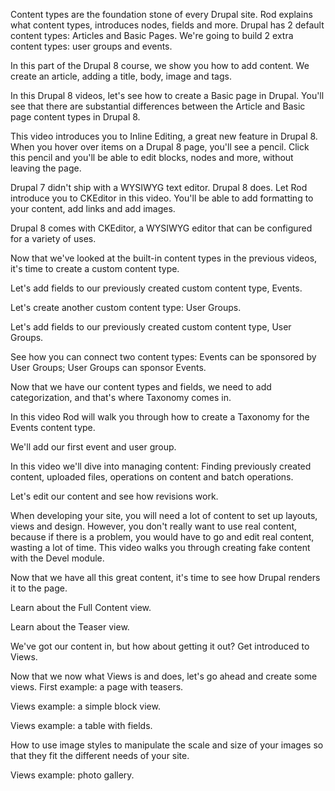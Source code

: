 <!--
{
"name" : "content-b",
"version" : "0.1",
"title" : "Dealing with content - Part II.",
"description" : "Drupal 8 Beginner, Part 5: Content.",
"homepage" : "https://www.youtube.com/playlist?list=PLtaXuX0nEZk9MKY_ClWcPkGtOEGyLTyCO",
"freshnessDate" : 2015-11-27,
"license" : "Standard YouTube License"
}
-->

<!-- @section, "title" : "Lesson 16: Introduction to Content Types" -->

Content types are the foundation stone of every Drupal site. Rod explains what content types, introduces nodes, fields and more. Drupal has 2 default content types: Articles and Basic Pages. We're going to build 2 extra content types: user groups and events.

<!-- @asset, "contentType": "outlearn/video", "provider": "youtube", "url": "https://www.youtube.com/embed/qMuUVHQwQbk" -->

<!-- @section, "title" : "Lesson 17: Creating an Article" -->

In this part of the Drupal 8 course, we show you how to add content. We create an article, adding a title, body, image and tags. 

<!-- @asset, "contentType": "outlearn/video", "provider": "youtube", "url": "https://www.youtube.com/embed/G9fDF47SkuM" -->

<!-- @section, "title" : "Lesson 18: Creating a Basic Page" -->

In this Drupal 8 videos, let's see how to create a Basic page in Drupal. You'll see that there are substantial differences between the Article and Basic page content types in Drupal 8.

<!-- @asset, "contentType": "outlearn/video", "provider": "youtube", "url": "https://www.youtube.com/embed/zfku5Kh-hN8" -->

<!-- @section, "title" : "Lesson 19: Inline Editing" -->

This video introduces you to Inline Editing, a great new feature in Drupal 8. When you hover over items on a Drupal 8 page, you'll see a pencil. Click this pencil and you'll be able to edit blocks, nodes and more, without leaving the page.

<!-- @asset, "contentType": "outlearn/video", "provider": "youtube", "url": "https://www.youtube.com/embed/N0v9_IQJjzE" -->

<!-- @task, "text" : "Update your already existing Article using the inline editing fetaure." -->

<!-- @section, "title" : "Lesson 20: Using CKEditor" -->

Drupal 7 didn't ship with a WYSIWYG text editor. Drupal 8 does. Let Rod introduce you to CKEditor in this video. You'll be able to add formatting to your content, add links and add images.

<!-- @asset, "contentType": "outlearn/video", "provider": "youtube", "url": "https://www.youtube.com/embed/OyBCzOqPhuc" -->

<!-- @section, "title" : "Lesson 21: Configuring CKEditor" -->

Drupal 8 comes with CKEditor, a WYSIWYG editor that can be configured for a variety of uses. 

<!-- @asset, "contentType": "outlearn/video", "provider": "youtube", "url": "https://www.youtube.com/embed/a5-7rSc1EqI" -->

<!-- @section, "title" : "Lesson 22: Creating a New Content Type" -->

Now that we've looked at the built-in content types in the previous videos, it's time to create a custom content type. 

<!-- @asset, "contentType": "outlearn/video", "provider": "youtube", "url": "https://www.youtube.com/embed/Nfu6nckjuno" -->

<!-- @section, "title" : "Lesson 23: Adding Fields to the Events Content Type" -->

Let's add fields to our previously created custom content type, Events. 

<!-- @asset, "contentType": "outlearn/video", "provider": "youtube", "url": "https://www.youtube.com/embed/Is8c6-A05r0" -->

<!-- @section, "title" : "Lesson 24: Creating the User Group Content Type" -->

Let's create another custom content type: User Groups. 

<!-- @asset, "contentType": "outlearn/video", "provider": "youtube", "url": "https://www.youtube.com/embed/OZZCpsxBVts" -->

<!-- @section, "title" : "Lesson 25: Adding User Group Fields" -->

Let's add fields to our previously created custom content type, User Groups.

<!-- @asset, "contentType": "outlearn/video", "provider": "youtube", "url": "https://www.youtube.com/embed/CLyLUewde3w" -->

<!-- @section, "title" : "Lesson 26: Connecting Content Types with Entity Reference" -->

See how you can connect two content types: Events can be sponsored by User Groups; User Groups can sponsor Events. 

<!-- @asset, "contentType": "outlearn/video", "provider": "youtube", "url": "https://www.youtube.com/embed/RUx0ZlSGwiM" -->

<!-- @section, "title" : "Lesson 27: Introduction to Taxonomy" -->

Now that we have our content types and fields, we need to add categorization, and that's where Taxonomy comes in. 

<!-- @asset, "contentType": "outlearn/video", "provider": "youtube", "url": "https://www.youtube.com/embed/upFz4WrJ1-Q" -->

<!-- @section, "title" : "Lesson 28: Adding a Taxonomy" -->

In this video Rod will walk you through how to create a Taxonomy for the Events content type. 

<!-- @asset, "contentType": "outlearn/video", "provider": "youtube", "url": "https://www.youtube.com/embed/6x0HXEv2lcA" -->

<!-- @section, "title" : "Lesson 29: Creating Content" -->

We'll add our first event and user group. 

<!-- @asset, "contentType": "outlearn/video", "provider": "youtube", "url": "https://www.youtube.com/embed/-j5_r6Mqx6w" -->

<!-- @section, "title" : "Lesson 30: Managing Content" -->

In this video we'll dive into managing content: Finding previously created content, uploaded files, operations on content and batch operations.    

<!-- @asset, "contentType": "outlearn/video", "provider": "youtube", "url": "https://www.youtube.com/embed/aLMOVqpqxPU" -->

<!-- @section, "title" : "Lesson 31: Revisions" -->

Let's edit our content and see how revisions work. 

<!-- @asset, "contentType": "outlearn/video", "provider": "youtube", "url": "https://www.youtube.com/embed/Xn3FIK9NUGY" -->

<!-- @section, "title" : "Lesson 32: Creating Content with Devel " -->

When developing your site, you will need a lot of content to set up layouts, views and design. However, you don't really want to use real content, because if there is a problem, you would have to go and edit real content, wasting a lot of time. This video walks you through creating fake content with the Devel module. 

<!-- @asset, "contentType": "outlearn/video", "provider": "youtube", "url": "https://www.youtube.com/embed/_DEbmgqPzts" -->

<!-- @section, "title" : "Lesson 33: Introduction to Displays " -->

Now that we have all this great content, it's time to see how Drupal renders it to the page. 

<!-- @asset, "contentType": "outlearn/video", "provider": "youtube", "url": "https://www.youtube.com/embed/ptnMtgyc1t0" -->
 
<!-- @section, "title" : "Lesson 34: Managing the Full Content Display " -->

Learn about the Full Content view. 

<!-- @asset, "contentType": "outlearn/video", "provider": "youtube", "url": "https://www.youtube.com/embed/wIFIjbO0mLg" -->

<!-- @section, "title" : "Lesson 35: Managing the Teaser Display " -->

Learn about the Teaser view. 

<!-- @asset, "contentType": "outlearn/video", "provider": "youtube", "url": "https://www.youtube.com/embed/HpLMzkxd2LU" -->

<!-- @task, "text" : "Create a content type with several different fields. For an idea this can be one for storing T-Shirt information for a T-Shirt store." -->

<!-- @section, "title" : "Lesson 36: Introduction to Views" -->

We've got our content in, but how about getting it out? Get introduced to Views. 

<!-- @asset, "contentType": "outlearn/video", "provider": "youtube", "url": "https://www.youtube.com/embed/C58NH8xb4BA" -->

<!-- @section, "title" : "Lesson 37: A Page with Teasers " -->

Now that we now what Views is and does, let's go ahead and create some views. First example: a page with teasers. 

<!-- @asset, "contentType": "outlearn/video", "provider": "youtube", "url": "https://www.youtube.com/embed/jjQsN18anSs" -->

<!-- @section, "title" : "Lesson 38: A Simple Block View " -->

Views example: a simple block view. 

<!-- @asset, "contentType": "outlearn/video", "provider": "youtube", "url": "https://www.youtube.com/embed/ya8_koKb4S0" -->

<!-- @section, "title" : "Lesson 39: A Table with Fields " -->

Views example: a table with fields. 

<!-- @asset, "contentType": "outlearn/video", "provider": "youtube", "url": "https://www.youtube.com/embed/IAC8X6KQq60" -->

<!-- @section, "title" : "Lesson 40: Image Styles " -->

How to use image styles to manipulate the scale and size of your images so that they fit the different needs of your site. 

<!-- @asset, "contentType": "outlearn/video", "provider": "youtube", "url": "https://www.youtube.com/embed/9kuHA0ys5YA" -->
 
<!-- @section, "title" : "Lesson 41: A Photo Gallery View " -->

Views example: photo gallery. 

<!-- @asset, "contentType": "outlearn/video", "provider": "youtube", "url": "https://www.youtube.com/embed/JsT_Ig7KC4Y" -->

<!-- @task, "text" : "Create a view block that lists your T-Shirts (if you chose to stick to the example) and display the block on the frontpage of your site." -->